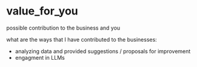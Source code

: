 # value_for_you
possible contribution to the business and you

what are the ways that I have contributed to the businesses:
- analyzing data and provided suggestions / proposals for improvement
- engagment in LLMs
